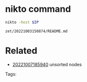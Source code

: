 # nikto command
```bash
nikto -host $IP
```

` zet/20221003150874/README.md `

# Related

- [20221007185940](/zet/20221007185940/README.md) unsorted nodes

Tags:

    
